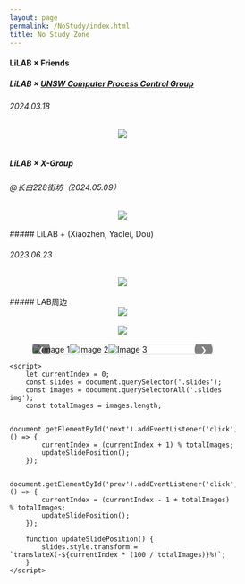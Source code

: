 ```yaml
---
layout: page
permalink: /NoStudy/index.html
title: No Study Zone
---
```


#### LiLAB × Friends

##### LiLAB × [UNSW Computer Process Control Group](https://www.unsw.edu.au/research/computer-process-control-group)

###### 2024.03.18

<div align="center">
<img src="https://usst-lilab.github.io/images/NoStudy/5.jpg">
</div><br>



##### LiLAB × X-Group

###### @长白228街坊（2024.05.09）

<div align="center">
<img src="https://usst-lilab.github.io/images/NoStudy/228.jpg">
</div><br>
##### LiLAB + (Xiaozhen, Yaolei, Dou)

###### 2023.06.23


<div align="center">
<img src="https://usst-lilab.github.io/images/NoStudy/3.jpg">
</div><br>
##### LAB周边

<div align="center">
<img src="https://usst-lilab.github.io/images/NoStudy/4.jpg">
</div><br>
<div align="center">
<img src="https://usst-lilab.github.io/images/NoStudy/bag1.jpg">
</div><br>


<!DOCTYPE html>
<html lang="en">
<head>
    <meta charset="UTF-8">
    <meta name="viewport" content="width=device-width, initial-scale=1.0">
    <title>Image Slider</title>
    <style>
        * {
            box-sizing: border-box;
        }
        .slider-container {
            position: relative;
            max-width: 80%;
            margin: auto;
            overflow: hidden;
            border: 1px solid #ddd;
            background: #fff;
        }
        .slides {
            display: flex;
            transition: transform 0.5s ease-in-out;
            width: 300%; /* Ensure slides are wide enough to contain all images */
        }
        .slides img {
            max-width: 100%;
            max-height: 100%;
            width: auto;
            height: auto;
            object-fit: contain; /* Maintain aspect ratio while fitting within container */
        }
        .navigation {
            position: absolute;
            top: 50%;
            width: 100%;
            display: flex;
            justify-content: space-between;
            transform: translateY(-50%);
            z-index: 1;
        }
        .navigation button {
            background: rgba(0, 0, 0, 0.5);
            border: none;
            color: white;
            padding: 10px;
            cursor: pointer;
            border-radius: 50%;
        }
        .navigation button:hover {
            background: rgba(0, 0, 0, 0.8);
        }
    </style>
</head>
<body>
    <div class="content">
        <div class="slider-container">
            <div class="slides">
                <img src="https://usst-lilab.github.io/images/NoStudy/4.jpg" alt="Image 1">
                <img src="https://usst-lilab.github.io/images/NoStudy/bag1.jpg" alt="Image 2">
                <img src="https://usst-lilab.github.io/images/NoStudy/bag2.jpg" alt="Image 3">
            </div>
            <div class="navigation">
                <button id="prev">&#10094;</button>
                <button id="next">&#10095;</button>
            </div>
        </div>
    </div>

    <script>
        let currentIndex = 0;
        const slides = document.querySelector('.slides');
        const images = document.querySelectorAll('.slides img');
        const totalImages = images.length;
    
        document.getElementById('next').addEventListener('click', () => {
            currentIndex = (currentIndex + 1) % totalImages;
            updateSlidePosition();
        });
    
        document.getElementById('prev').addEventListener('click', () => {
            currentIndex = (currentIndex - 1 + totalImages) % totalImages;
            updateSlidePosition();
        });
    
        function updateSlidePosition() {
            slides.style.transform = `translateX(-${currentIndex * (100 / totalImages)}%)`;
        }
    </script>
</body>
</html>

